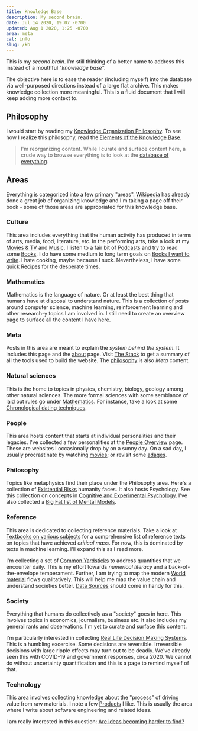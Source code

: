 ```yaml
---
title: Knowledge Base
description: My second brain.
date: Jul 14 2020, 19:07 -0700
updated: Aug 1 2020, 1:25 -0700
area: meta
cat: info
slug: /kb
---
```


This is my _second brain_. I'm still thinking of a better name to address
this instead of a mouthful "_knowledge base_".

The objective here is to ease the reader (including myself) into the database
via well-purposed directions instead of a large flat archive. This makes knowledge
collection more meaningful. This is a fluid document that I will keep adding more
context to.

## Philosophy

I would start by reading my [Knowledge Organization Philosophy](/kb/knowledge-base-organization-philosophy).
To see how I realize this philosophy, read the [Elements of the Knowledge Base](/kb/elements-of-the-knowledge-base).

> I'm reorganizing content. While I curate and surface content here, a crude way to browse everything is to look at the [database of everything](/db).

## Areas

Everything is categorized into a few primary "areas". [Wikipedia](https://en.wikipedia.org/wiki/Wikipedia:Contents)
has already done a great job of organizing knowledge and I'm taking a page off
their book - some of those areas are appropriated for this knowledge base.

### Culture

This area includes everything that the human activity has produced in terms of
arts, media, food, literature, etc. In the performing arts, take a look at my [Movies & TV](/kb/movies--tv)
and [Music](/kb/music). I listen to a fair bit of [Podcasts](/kb/podcasts) and
try to read some [Books](/kb/books). I do have some medium to long term goals
on [Books I want to write](/kb/books-i-want-to-write). I hate cooking, maybe because I suck.
Nevertheless, I have some quick [Recipes](/kb/cooking-recipes) for the desperate times.

### Mathematics

Mathematics is the language of nature. Or at least the best thing that humans
have at disposal to understand nature. This is a collection of posts around
computer science, machine learning, reinforcement learning
and other research-y topics I am involved in. I still need to create an overview
page to surface all the content I have here.

### Meta

Posts in this area are meant to explain the _system behind the system_. It
includes this page and the [about](/) page. Visit [The Stack](/kb/the-stack)
to get a summary of all the tools used to build the website. The [philosophy](#philosophy)
is also _Meta_ content.

### Natural sciences

This is the home to topics in physics, chemistry, biology, geology among other
natural sciences. The more formal sciences with some semblance of laid out rules
go under [Mathematics](#mathematics). For instance, take a look at some
[Chronological dating techniques](/kb/chronological-dating-techniques).

### People

This area hosts content that starts at individual personalities and their legacies.
I've collected a few personalities at the [People Overview](/kb/people-overview) page.
These are websites I occasionally drop by on a sunny day. On a sad day,
I usually procrastinate by watching [movies](/kb/movies--tv); or revisit some [adages](/kb/adages-quotes).

### Philosophy

Topics like metaphysics find their place under the Philosophy area. Here's a
collection of [Existential Risks](/kb/existential-risks) humanity faces. It also
hosts Psychology. See this collection on concepts in [Cognitive and Experimental
Psychology](/kb/cognitive-and-experimental-psychology). I've also collected a
[Big Fat list of Mental Models](/kb/big-fat-list-of-mental-models).

### Reference

This area is dedicated to collecting reference materials. Take a look at
[Textbooks on various subjects](/kb/textbooks-on-various-subjects) for a comprehensive
list of reference texts on topics that have achieved _critical mass_. For now,
this is dominated by texts in machine learning. I'll expand this as I read more.

I'm collecting a set of [Common Yardsticks](/kb/common-yardsticks) to address
quantities that we encounter daily. This is my effort towards _numerical literacy_ and a
back-of-the-envelope temperament. Further, I am trying to map the modern
[World material](/kb/world-materials) flows qualitatively. This will help
me map the value chain and understand societies better. [Data Sources](/kb/data-sources)
should come in handy for this.

### Society

Everything that humans do collectively as a "society" goes in here. This involves
topics in economics, journalism, business etc. It also includes my general
rants and observations. I'm yet to curate and surface this content.

I'm particularly interested in collecting [Real Life Decision Making Systems](/kb/real-life-decision-making-systems).
This is a humbling excercise. Some decisions are reversible. Irreversible decisions
with large ripple effects may turn out to be deadly. We've already seen this with
COVID-19 and government responses, circa 2020. We cannot do without uncertainty
quantification and this is a page to remind myself of that.

### Technology

This area involves collecting knowledge about the "process" of driving value
from raw materials. I note a few [Products](/kb/products) I like. This is usually
the area where I write about software engineering and related ideas.

I am really interested in this question: [Are ideas becoming harder to find?](/kb/are-ideas-becoming-harder-to-find)
